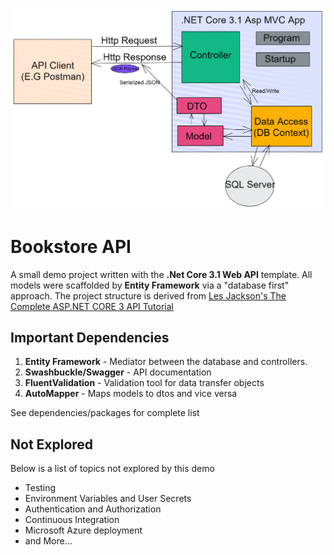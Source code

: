 ﻿![image info](./Application-Architecture.png)


# Bookstore API

A small demo project written with the **.Net Core 3.1 Web API** template.  All models were scaffolded by **Entity Framework** via a "database first" approach. The project structure is derived from [Les Jackson's The Complete ASP.NET CORE 3 API Tutorial ](https://www.amazon.com/Complete-ASP-NET-Core-Tutorial-Hands/dp/1484262549)


## Important Dependencies

 1. **Entity Framework** - Mediator between the database and controllers.
 2. **Swashbuckle/Swagger** - API documentation
 3. **FluentValidation** - Validation tool for data transfer objects
 4. **AutoMapper** - Maps models to dtos and vice versa
 

See dependencies/packages for complete list

## Not Explored

Below is a list of topics not explored by this demo

 - Testing 
 - Environment Variables and User Secrets
 - Authentication and Authorization
 - Continuous Integration
 - Microsoft Azure deployment
 - and More...
